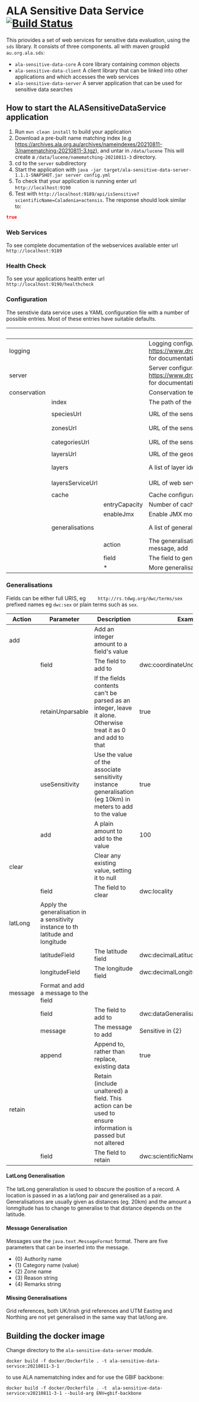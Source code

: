 # ALA Sensitive Data Service [![Build Status](https://travis-ci.com/AtlasOfLivingAustralia/ala-sensitive-data-service.svg?branch=master)](https://app.travis-ci.com/AtlasOfLivingAustralia/ala-sensitive-data-service)

This priovides a set of web services for sensitive data evaluation, using the `sds` library.
It consists of three components. all with maven groupId `au.org.ala.sds`:

* `ala-sensitive-data-core` A core library containing common objects
* `ala-sensitive-data-client` A client library that can be linked into other applications and which accesses the web services
* `ala-sensitive-data-server` A server application that can be used for sensitive data searches

## How to start the ALASensitiveDataService application

1. Run `mvn clean install` to build your application
1. Download a pre-built name matching index (e.g https://archives.ala.org.au/archives/nameindexes/20210811-3/namematching-20210811-3.tgz), and untar in `/data/lucene` This will create a `/data/lucene/namematching-20210811-3` directory.
1. cd to the `server` subdirectory
1. Start the application with `java -jar target/ala-sensitive-data-server-1.1.1-SNAPSHOT.jar server config.yml`
1. To check that your application is running enter url `http://localhost:9190`
1. Test with `http://localhost:9189/api/isSensitive?scientificName=Caladenia+actensis`. The response should look similar to:

```json
true
```

### Web Services

To see complete documentation of the webservices available enter url `http://localhost:9189`

### Health Check

To see your applications health enter url `http://localhost:9190/healthcheck`

### Configuration

The senstivie data service uses a YAML configuration file with a number of possible entries.
Most of these entries have suitable defaults.

| | | | Description | Example | Default |
| --- | --- | --- | --- | --- | --- |
| logging | | | Logging configuration, see https://www.dropwizard.io/en/latest/manual/configuration.html for documentation | | |
| server | | | Server configuration, see https://www.dropwizard.io/en/latest/manual/configuration.html for documentation | | |
| conservation | | | Conservation testing configuration | | |
| | index | | The path of the index directory | | `/data/lucene/namematching` |
| | speciesUrl | | URL of the sensitive species configuration (XML) |  | `https://sds.ala.org.au/sensitive-species-data.xml` | 
| | zonesUrl | | URL of the sensitivity zones configuration (XML) |  | `https://sds.ala.org.au/sensitivity-zones.xml` | 
| | categoriesUrl | | URL of the sensitivity categories configuration (XML) |  | `https://sds.ala.org.au/sensitivity-categories.xml` | 
| | layersUrl | | URL of the geospatial layers configuration (JSON) |  | `https://sds.ala.org.au/ws/layers` | 
| | layers | | A list of layer identifiers if not configured via URL  | - "cl22" - "cl23"  |  | 
| | layersServiceUrl | | URL of web service for layer tests |  | `https://spatial.ala.org.au/layers-service` | 
| | cache | | Cache configuration | | |
| | | entryCapacity | Number of cache entries | 10000 | |
| | | enableJmx | Enable JMX monitoring | true | |
| | generalisations | | A list of generalisations to apply to sensitive data | | Defaults to a list of common Darwin Core location and date fields |
| | | action | The generalisation type. One of clear, retain, latLong, message, add | | |
| | | field | The field to generalise | dwc:locality | |
| | | * | More generalisation options, see below | | |

### Generalisations

Fields can be either full URIS, eg `	http://rs.tdwg.org/dwc/terms/sex` 
prefixed names eg `dwc:sex` or plain terms such as `sex`.

| Action | Parameter | Description | Example |
| --- | --- | --- | --- |
| add | | Add an integer amount to a field's value | | 
| | field | The field to add to | dwc:coordinateUncertaintyInMeters |
| | retainUnparsable | If the fields contents can't be parsed as an integer, leave it alone. Otherwise treat it as 0 and add to that | true |
| | useSensitivity | Use the value of the associate sensitivity instance generalisation (eg 10km) in meters to add to the value | true |
| | add | A plain amount to add to the value | 100 |
| clear | | Clear any existing value, setting it to null | |
| | field | The field to clear | dwc:locality |
| latLong | Apply the generalisation in a sensitivity instance to th latitude and longitude | |
| | latitudeField | The latitude field | dwc:decimalLatitude |
| | longitudeField | The longitude field | dwc:decimalLongitude |
| message | Format and add a message to the field | |
| | field | The field to add to | dwc:dataGeneralisations |
| | message | The message to add | Sensitive in {2} |
| | append | Append to, rather than replace, existing data | true |
| retain | | Retain (include unaltered) a field. This action can be used to ensure information is passed but not altered | |
| | field | The field to retain | dwc:scientificName |

#### LatLong Generalisation

The latLong generalistion is used to obscure the position of a record.
A location is passed in as a lat/long pair and generalised as a pair.
Generalisations are usually given as distances (eg. 20km) and the amount a
lonmgitude has to change to generalise to that distance depends on the latitude.

#### Message Generalisation

Messages use the `java.text.MessageFormat` format.
There are five parameters that can be inserted into the message.

 * {0} Authority name
 * {1} Category name (value)
 * {2} Zone name
 * {3} Reason string
 * {4} Remarks string
 
#### Missing Generalisations

Grid references, both UK/Irish grid references and
UTM Easting and Northing are not yet generalised in the
same way that lat/long are.

## Building the docker image

Change directory to the `ala-sensitive-data-server` module.

```shell script
docker build -f docker/Dockerfile . -t ala-sensitive-data-service:20210811-3-1
```

to use ALA namematching index and for use the GBIF backbone:

```shell script
docker build -f docker/Dockerfile . -t  ala-sensitive-data-service:v20210811-3-1 --build-arg ENV=gbif-backbone
```
